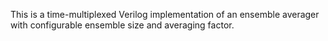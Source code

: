 This is a time-multiplexed Verilog implementation of an ensemble averager with configurable ensemble size and averaging factor.
